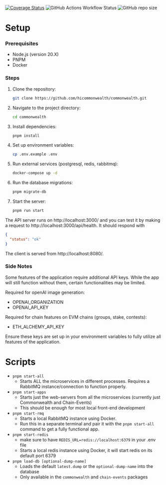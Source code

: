 [![Coverage Status](https://coveralls.io/repos/github/hicommonwealth/commonwealth/badge.svg?branch=master)](https://coveralls.io/github/hicommonwealth/commonwealth?branch=master)
![GitHub Actions Workflow Status](https://img.shields.io/github/actions/workflow/status/hicommonwealth/commonwealth/CI.yml?branch=master&label=CI)
![GitHub repo size](https://img.shields.io/github/repo-size/hicommonwealth/commonwealth)

# Setup

### Prerequisites

- Node.js (version 20.X)
- PNPM
- Docker

### Steps

1. Clone the repository:
    ```bash
    git clone https://github.com/hicommonwealth/commonwealth.git
    ```
2. Navigate to the project directory:
    ```bash
    cd commonwealth
    ```
3. Install dependencies:
    ```bash
    pnpm install
    ```
4. Set up environment variables:
    ```bash
    cp .env.example .env
    ```
5. Run external services (postgresql, redis, rabbitmq):
    ```bash
    docker-compose up -d
    ```
6. Run the database migrations:
    ```bash
    pnpm migrate-db
    ```
7. Start the server:
    ```bash
    pnpm run start
    ```

The API server runs on http://localhost:3000/ and you can test it by making a request to
http://localhost:3000/api/health. It should respond with
```json
{
  "status": "ok"
}
```

The client is served from http://localhost:8080/.

### Side Notes

Some features of the application require additional API keys.
While the app will still function without them, certain functionalities may be limited.

Required for openAI image generation:
- OPENAI_ORGANIZATION
- OPENAI_API_KEY

Required for chain features on EVM chains (groups, stake, contests):
- ETH_ALCHEMY_API_KEY

Ensure these keys are set up in your environment variables to fully utilize all features of the application.

# Scripts
- `pnpm start-all`
  - Starts ALL the microservices in different processes. Requires a RabbitMQ instance/connection to function properly.
- `pnpm start-apps`
  - Starts just the web-servers from all the microservices (currently just Commonwealth and Chain-Events)
  - This should be enough for most local front-end development
- `pnpm start-rmq`
  - Starts a local RabbitMQ instance using Docker.
  - Run this in a separate terminal and pair it with the `pnpm start-all` command to get a fully functional app.
- `pnpm start-redis`
  - make sure to have `REDIS_URL=redis://localhost:6379` in your .env file     
  - Starts a local redis instance using Docker, it will start redis on its default port 6379
- `pnpm load-db [optional-dump-name]`
  - Loads the default `latest.dump` or the `optional-dump-name` into the database
  - Only available in the `commonwealth` and `chain-events` packages

